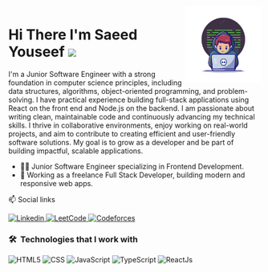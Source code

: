 <img align="right" src="https://raw.githubusercontent.com/mohamedelkashef15/mohamedelkashef15/main/github-profile.png" width="30%">
<h1>
  Hi There I'm Saeed Youseef 
  <img src="https://media.giphy.com/media/hvRJCLFzcasrR4ia7z/giphy.gif" width="28">
</h1>
<p>
I'm a Junior Software Engineer with a strong foundation in computer science principles, including data structures, algorithms, object-oriented programming, and problem-solving. I have practical experience building full-stack applications using React on the front end and Node.js on the backend. I am passionate about writing clean, maintainable code and continuously advancing my technical skills. I thrive in collaborative environments, enjoy working on real-world projects, and aim to contribute to creating efficient and user-friendly software solutions. My goal is to grow as a developer and be part of building impactful, scalable applications. 
</p>

- 👨‍💻 Junior Software Engineer specializing in Frontend Development.  
- 💼 Working as a freelance Full Stack Developer, building modern and responsive web apps.

📫 Social links
<p>
<p>
  <a href="https://www.linkedin.com/in/saeed-youseef/">
    <img src="https://img.shields.io/badge/-Linkedin-0072b1?style=flat&logo=linkedin&logoColor=white" alt="Linkedin">
  </a>

  <a href="https://leetcode.com/u/Saeed_Youseef/">
    <img src="https://img.shields.io/badge/-LeetCode-FFA116?style=flat&logo=LeetCode&logoColor=white" alt="LeetCode">
  </a>

  <a href="https://codeforces.com/profile/G0SLING">
    <img src="https://img.shields.io/badge/-Codeforces-1F8ACB?style=flat&logo=Codeforces&logoColor=white" alt="Codeforces">
  </a>
</p>


### 🛠 &nbsp;Technologies that I work with
![HTML5](https://img.shields.io/badge/-HTML5-000000?style=flat&logo=html5)
![CSS](https://img.shields.io/badge/-CSS-000000?style=flat&logo=css3)
![JavaScript](https://img.shields.io/badge/-JavaScript-000000?style=flat&logo=javascript)
![TypeScript](https://img.shields.io/badge/-TypeScript-000000?style=flat&logo=typescript)
![ReactJs](https://img.shields.io/badge/-ReactJs-000000?style=flat&logo=react)


